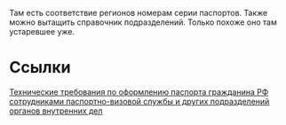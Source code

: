 Там есть соответствие регионов номерам серии паспортов.
Также можно вытащить справочник подразделений. Только похоже оно там устаревшее уже.

# Ссылки #

[Технические требования по оформлению паспорта гражданина РФ сотрудниками паспортно-визовой службы и других подразделений органов внутренних дел](http://www.bre.ru/news/10414.html)